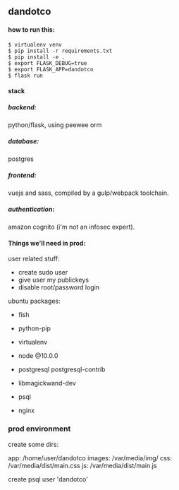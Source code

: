 ## dandotco

#### how to run this:
```
$ virtualenv venv
$ pip install -r requirements.txt
$ pip install -e .
$ export FLASK_DEBUG=true
$ export FLASK_APP=dandotco
$ flask run
```

#### stack

##### backend: 
python/flask, using peewee orm

##### database: 
postgres

##### frontend:
vuejs and sass, compiled by a gulp/webpack toolchain.

##### authentication:
amazon cognito (i'm not an infosec expert).

#### Things we'll need in prod:
user related stuff:
- create sudo user
- give user my publickeys
- disable root/password login

ubuntu packages:
- fish
- python-pip
- virtualenv
- node @10.0.0
- postgresql postgresql-contrib
- libmagickwand-dev

- psql
- nginx

### prod environment

create some dirs:

app: /home/user/dandotco
images: /var/media/img/
css: /var/media/dist/main.css
js: /var/media/dist/main.js

create psql user 'dandotco'
